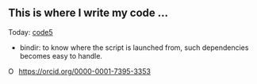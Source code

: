 ## This is where I write my code ...


Today: [code5](https://michel47.github.io/snippets/code5.html)

- bindir: to know where the script is launched from, such dependencies becomes easy to handle.


<div itemscope itemtype="https://schema.org/Person"><a itemprop="sameAs" content="https://orcid.org/0000-0001-7395-3353" href="https://orcid.org/0000-0001-7395-3353" target="orcid.widget" rel="me noopener noreferrer" style="vertical-align:top;"><img src="https://orcid.org/sites/default/files/images/orcid_16x16.png" style="width:1em;margin-right:.5em;" alt="ORCID iD icon">https://orcid.org/0000-0001-7395-3353</a></div>
